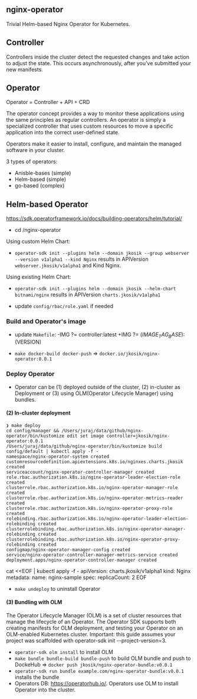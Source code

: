 ## nginx-operator
Trivial Helm-based Nginx Operator for Kubernetes.

## Controller
Controllers inside the cluster detect the requested changes and take action to adjust the state. This occurs asynchronously, after you’ve submitted your new manifests.

## Operator
Operator = Controller + API + CRD

The operator concept provides a way to monitor these applications using the same principles as regular controllers. An operator is simply a specialized controller that uses custom resources to move a specific application into the correct user-defined state.

Operators make it easier to install, configure, and maintain the managed software in your cluster.

3 types of operators:
- Anisble-bases (simple)
- Helm-based (simple)
- go-based (complex)

## Helm-based Operator
https://sdk.operatorframework.io/docs/building-operators/helm/tutorial/

- cd /nginx-operator

Using custom Helm Chart:
- `operator-sdk init --plugins helm --domain jkosik --group webserver --version v1alpha1 --kind Nginx` results in APIVersion `webserver.jkosik/v1alpha1` and Kind Nginx.

Using existing Helm Chart:
- `operator-sdk init --plugins helm --domain jkosik --helm-chart bitnami/nginx` results in APIVersion `charts.jkosik/v1alpha1`

- update `config/rbac/role.yaml` if needed

### Build and Operator's image
- update `Makefile`:
-IMG ?= controller:latest
+IMG ?= $(IMAGE_TAG_BASE):$(VERSION)

- `make docker-build docker-push` => `docker.io/jkosik/nginx-operator:0.0.1`

### Deploy Operator
- Operator can be (1) deployed outside of the cluster, (2) in-cluster as Deployment or (3) using OLM(Operator Lifecycle Manager) using bundles.

#### (2) In-cluster deployment
```
❯ make deploy
cd config/manager && /Users/juraj/data/github/nginx-operator/bin/kustomize edit set image controller=jkosik/nginx-operator:0.0.1
/Users/juraj/data/github/nginx-operator/bin/kustomize build config/default | kubectl apply -f -
namespace/nginx-operator-system created
customresourcedefinition.apiextensions.k8s.io/nginxes.charts.jkosik created
serviceaccount/nginx-operator-controller-manager created
role.rbac.authorization.k8s.io/nginx-operator-leader-election-role created
clusterrole.rbac.authorization.k8s.io/nginx-operator-manager-role created
clusterrole.rbac.authorization.k8s.io/nginx-operator-metrics-reader created
clusterrole.rbac.authorization.k8s.io/nginx-operator-proxy-role created
rolebinding.rbac.authorization.k8s.io/nginx-operator-leader-election-rolebinding created
clusterrolebinding.rbac.authorization.k8s.io/nginx-operator-manager-rolebinding created
clusterrolebinding.rbac.authorization.k8s.io/nginx-operator-proxy-rolebinding created
configmap/nginx-operator-manager-config created
service/nginx-operator-controller-manager-metrics-service created
deployment.apps/nginx-operator-controller-manager created
```

cat <<EOF | kubectl apply -f -
apiVersion: charts.jkosik/v1alpha1
kind: Nginx
metadata:
  name: nginx-sample
spec:
  replicaCount: 2
EOF

- `make undeploy` to uninstall Operator

#### (3) Bundling with OLM
The Operator Lifecycle Manager (OLM) is a set of cluster resources that manage the lifecycle of an Operator. The Operator SDK supports both creating manifests for OLM deployment, and testing your Operator on an OLM-enabled Kubernetes cluster.
Important: this guide assumes your project was scaffolded with operator-sdk init --project-version=3.

- `operator-sdk olm install` to install OLM
- `make bundle bundle-build bundle-push` to build OLM bundle and push to DockeHub => `docker push jkosik/nginx-operator-bundle:v0.0.1`
- `operator-sdk run bundle example.com/nginx-operator-bundle:v0.0.1` installs the bundle
- Operators DB: https://operatorhub.io/. Operators use OLM to install Operator into the cluster.
